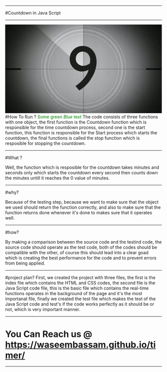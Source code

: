 ***
#Countdown in Java Script
***
![Alt Text](https://github.com/waseembassam/timer/blob/master/black-and-white-film-countdown_-1qqo4b-h__M0000.jpg)
#How To Run ? 
<span style="color: green"> Some green *Blue* text </span>
The code consists of three functions with one object, the first function is the Countdown function which is responsible for the time countdown process, second one is the start function, this function is responsible for the Start process which starts the countdown, the final functions is called the stop function which is resposible for stopping the countdown.
***


#What ?

Well, the function which is resposible for the countdown takes minutes and seconds only which starts the countdown every second then counts down the minutes untill it reaches the 0 value of minutes.
***


#why?

Because of the testing step, because we want to make sure that the object we used should return the function correctly, and also to make sure that the function returns done whenever it's done to makes sure that it operates well.
***


#how?

By making a comparison between the source code and the testind code, the source code should operate as the test code, both of the codes should be compatible with the other, of course this should lead into a clear goad which is creating the best performance for the code and to prevent errors from being applied.
***


#project plan?
First, we created the project with three files, the first is the index file which contains the HTML and CSS codes, the second file is the Java Script code file, this is the basic file which contains the real-time functions operates in the background of the page and it's the most importanat file, finally we created the test file which makes the test of the Java Script code and test's if the code works perfectly as it should be or not, which is very important manner.
***
# You Can Reach us @ https://waseembassam.github.io/timer/
***
